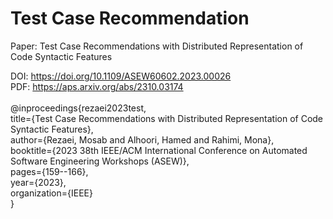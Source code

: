 # Test Case Recommendation

Paper: Test Case Recommendations with Distributed Representation of Code Syntactic Features <br />

DOI: https://doi.org/10.1109/ASEW60602.2023.00026 <br />
PDF: https://aps.arxiv.org/abs/2310.03174  <br />
<br />
@inproceedings{rezaei2023test,<br />
  title={Test Case Recommendations with Distributed Representation of Code Syntactic Features},<br />
  author={Rezaei, Mosab and Alhoori, Hamed and Rahimi, Mona},<br />
  booktitle={2023 38th IEEE/ACM International Conference on Automated Software Engineering Workshops (ASEW)},<br />
  pages={159--166},<br />
  year={2023},<br />
  organization={IEEE}<br />
}
